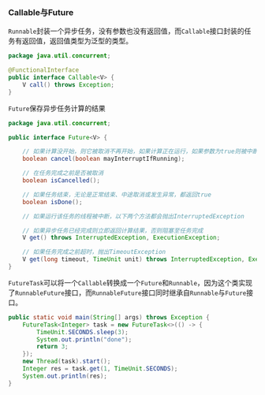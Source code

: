 ### Callable与Future
`Runnable`封装一个异步任务，没有参数也没有返回值，而`Callable`接口封装的任务有返回值，返回值类型为泛型的类型。
```java
package java.util.concurrent;

@FunctionalInterface
public interface Callable<V> {
    V call() throws Exception;
}
```
`Future`保存异步任务计算的结果
```java
package java.util.concurrent;

public interface Future<V> {

    // 如果计算没开始，则它被取消不再开始，如果计算正在运行，如果参数为true则被中断
    boolean cancel(boolean mayInterruptIfRunning);

    // 在任务完成之前是否被取消
    boolean isCancelled();

    // 如果任务结束，无论是正常结束、中途取消或发生异常，都返回true
    boolean isDone();

    // 如果运行该任务的线程被中断，以下两个方法都会抛出InterruptedException

    // 如果异步任务已经完成则立即返回计算结果，否则阻塞至任务完成
    V get() throws InterruptedException, ExecutionException;

    // 如果任务完成之前超时，抛出TimeoutException
    V get(long timeout, TimeUnit unit) throws InterruptedException, ExecutionException, TimeoutException;
}
```
`FutureTask`可以将一个`Callable`转换成一个`Future`和`Runnable`，因为这个类实现了`RunnableFuture`接口，而`RunnableFuture`接口同时继承自`Runnable`与`Future`接口。
```java
public static void main(String[] args) throws Exception {
    FutureTask<Integer> task = new FutureTask<>(() -> {
        TimeUnit.SECONDS.sleep(3);
        System.out.println("done");
        return 3;
    });
    new Thread(task).start();
    Integer res = task.get(1, TimeUnit.SECONDS);
    System.out.println(res);
}
```
